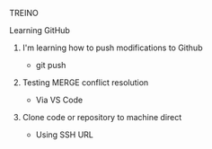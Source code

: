 TREINO

Learning GitHub

1. I'm learning how to push modifications to Github
    - git push
    
2. Testing MERGE conflict resolution
    - Via VS Code

3. Clone code or repository to machine direct
    - Using SSH URL
    